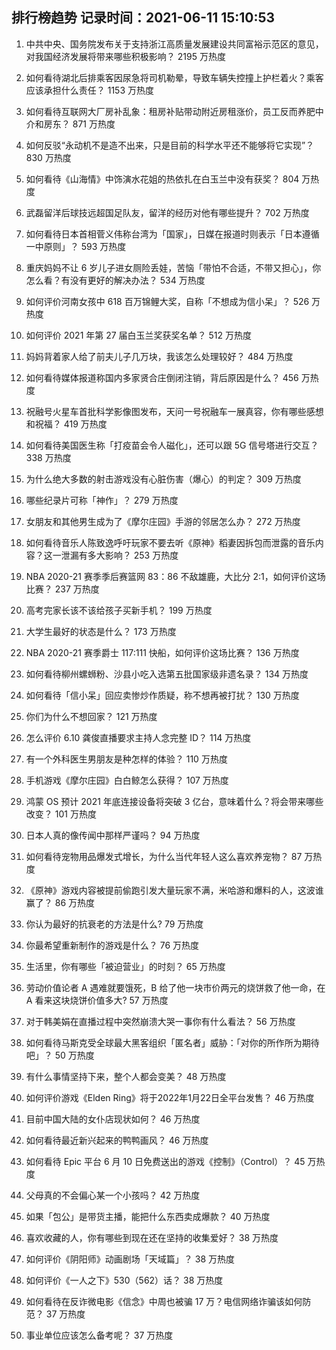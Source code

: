 
## 排行榜趋势 记录时间：2021-06-11 15:10:53
  
  1. 中共中央、国务院发布关于支持浙江高质量发展建设共同富裕示范区的意见，对我国经济发展将带来哪些积极影响？ 2195 万热度
    
  2. 如何看待湖北后排乘客因尿急将司机勒晕，导致车辆失控撞上护栏着火？乘客应该承担什么责任？ 1153 万热度
    
  3. 如何看待互联网大厂房补乱象：租房补贴带动附近房租涨价，员工反而养肥中介和房东？ 871 万热度
    
  4. 如何反驳“永动机不是造不出来，只是目前的科学水平还不能够将它实现”？ 830 万热度
    
  5. 如何看待《山海情》中饰演水花姐的热依扎在白玉兰中没有获奖？ 804 万热度
    
  6. 武磊留洋后球技远超国足队友，留洋的经历对他有哪些提升？ 702 万热度
    
  7. 如何看待日本首相菅义伟称台湾为「国家」，日媒在报道时则表示「日本遵循一中原则」？ 593 万热度
    
  8. 重庆妈妈不让 6 岁儿子进女厕险丢娃，苦恼「带怕不合适，不带又担心」，你怎么看？有没有更好的解决办法？ 534 万热度
    
  9. 如何评价河南女孩中 618 百万锦鲤大奖，自称「不想成为信小呆」？ 526 万热度
    
  10. 如何评价 2021 年第 27 届白玉兰奖获奖名单？ 512 万热度
    
  11. 妈妈背着家人给了前夫儿子几万块，我该怎么处理较好？ 484 万热度
    
  12. 如何看待媒体报道称国内多家贤合庄倒闭注销，背后原因是什么？ 456 万热度
    
  13. 祝融号火星车首批科学影像图发布，天问一号祝融车一展真容，你有哪些感想和祝福？ 419 万热度
    
  14. 如何看待美国医生称「打疫苗会令人磁化」，还可以跟 5G 信号塔进行交互？ 338 万热度
    
  15. 为什么绝大多数的射击游戏没有心脏伤害（爆心）的判定？ 309 万热度
    
  16. 哪些纪录片可称「神作」？ 279 万热度
    
  17. 女朋友和其他男生成为了《摩尔庄园》手游的邻居怎么办？ 272 万热度
    
  18. 如何看待音乐人陈致逸呼吁玩家不要去听《原神》稻妻因拆包而泄露的音乐内容？这一泄漏有多大影响？ 253 万热度
    
  19. NBA 2020-21 赛季季后赛篮网 83：86 不敌雄鹿，大比分 2:1，如何评价这场比赛？ 237 万热度
    
  20. 高考完家长该不该给孩子买新手机？ 199 万热度
    
  21. 大学生最好的状态是什么？ 173 万热度
    
  22. NBA 2020-21 赛季爵士 117:111 快船，如何评价这场比赛？ 136 万热度
    
  23. 如何看待柳州螺蛳粉、沙县小吃入选第五批国家级非遗名录？ 134 万热度
    
  24. 如何看待「信小呆」回应卖惨炒作质疑，称不想再被打扰？ 130 万热度
    
  25. 你们为什么不想回家？ 121 万热度
    
  26. 怎么评价 6.10 龚俊直播要求主持人念完整 ID？ 114 万热度
    
  27. 有一个外科医生男朋友是种怎样的体验？ 110 万热度
    
  28. 手机游戏《摩尔庄园》白白鲸怎么获得？ 107 万热度
    
  29. 鸿蒙 OS 预计 2021 年底连接设备将突破 3 亿台，意味着什么？将会带来哪些改变？ 101 万热度
    
  30. 日本人真的像传闻中那样严谨吗？ 94 万热度
    
  31. 如何看待宠物用品爆发式增长，为什么当代年轻人这么喜欢养宠物？ 87 万热度
    
  32. 《原神》游戏内容被提前偷跑引发大量玩家不满，米哈游和爆料的人，这波谁赢了？ 86 万热度
    
  33. 你认为最好的抗衰老的方法是什么? 79 万热度
    
  34. 你最希望重新制作的游戏是什么？ 76 万热度
    
  35. 生活里，你有哪些「被迫营业」的时刻？ 65 万热度
    
  36. 劳动价值论者 A 遇难就要饿死，B 给了他一块市价两元的烧饼救了他一命，在 A 看来这块烧饼价值多大? 57 万热度
    
  37. 对于韩美娟在直播过程中突然崩溃大哭一事你有什么看法？ 56 万热度
    
  38. 如何看待马斯克受全球最大黑客组织「匿名者」威胁：「对你的所作所为期待吧」？ 50 万热度
    
  39. 有什么事情坚持下来，整个人都会变美？ 48 万热度
    
  40. 如何评价游戏《Elden Ring》将于2022年1月22日全平台发售？ 46 万热度
    
  41. 目前中国大陆的女仆店现状如何？ 46 万热度
    
  42. 如何看待最近新兴起来的鸭鸭画风？ 46 万热度
    
  43. 如何看待 Epic 平台 6 月 10 日免费送出的游戏《控制》（Control）？ 45 万热度
    
  44. 父母真的不会偏心某一个小孩吗？ 42 万热度
    
  45. 如果「包公」是带货主播，能把什么东西卖成爆款？ 40 万热度
    
  46. 喜欢收藏的人，你有哪些到现在还在坚持的收集爱好？ 38 万热度
    
  47. 如何评价《阴阳师》动画剧场「天域篇」？ 38 万热度
    
  48. 如何评价《一人之下》530（562）话？ 38 万热度
    
  49. 如何看待在反诈微电影《信念》中周也被骗 17 万？电信网络诈骗该如何防范？ 37 万热度
    
  50. 事业单位应该怎么备考呢？ 37 万热度
    